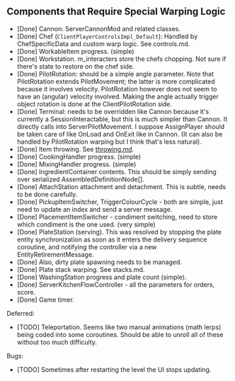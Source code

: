 ## Components that Require Special Warping Logic

* [Done] Cannon: ServerCannonMod and related classes.
* [Done] Chef (`ClientPlayerControlsImpl_Default`): Handled by ChefSpecificData and custom warp logic. See controls.md.
* [Done] WorkableItem progress. (simple)
* [Done] Workstation. m_interacters store the chefs chopping. Not sure if there's state to restore on the chef side.
* [Done] PilotRotation: should be a simple angle parameter. Note that PilotRotation extends PilotMovement; the latter is more complicated because it involves velocity. PilotRotation however does not seem to have an (angular) velocity involved. Making the angle actually trigger object rotation is done at the ClientPilotRotation side.
* [Done] Terminal: needs to be overridden like Cannon because it's currently a SessionInteractable, but this is much simpler than Cannon. It directly calls into ServerPilotMovement. I suppose AssignPlayer should be taken care of like OnLoad and OnExit like in Cannon. (It can also be handled by PilotRotation warping but I think that's less natural).
* [Done] Item throwing. See [throwing.md](throwing.md).
* [Done] CookingHandler progress. (simple)
* [Done] MixingHandler progress. (simple)
* [Done] IngredientContainer contents. This should be simply sending over serialized AssembledDefinitionNode[].
* [Done] AttachStation attachment and detachment. This is subtle, needs to be done carefully.
* [Done] PickupItemSwitcher, TriggerColourCycle - both are simple, just need to update an index and send a server message.
* [Done] PlacementItemSwitcher - condiment switching, need to store which condiment is the one used. (very simple)
* [Done] PlateStation (serving). This was resolved by stopping the plate entity synchronization as soon as it enters the delivery sequence coroutine, and notifying the controller via a new EntityRetirementMessage.
* [Done] Also, dirty plate spawning needs to be managed.
* [Done] Plate stack warping. See stacks.md.
* [Done] WashingStation progress and plate count (simple).
* [Done] ServerKitchenFlowController - all the parameters for orders, score.
* [Done] Game timer.

Deferred:
* [TODO] Teleportation. Seems like two manual animations (math lerps) being coded into some coroutines. Should be able to unroll all of these without too much difficulty.

Bugs:
* [TODO] Sometimes after restarting the level the UI stops updating.